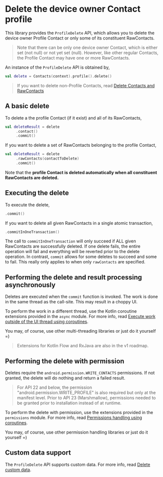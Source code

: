 # Delete the device owner Contact profile

This library provides the `ProfileDelete` API, which allows you to delete the device owner Profile 
Contact or only some of its constituent RawContacts.

> Note that there can be only one device owner Contact, which is either set (not null) or not yet 
> set (null). However, like other regular Contacts, the Profile Contact may have one or more
> RawContacts.

An instance of the `ProfileDelete` API is obtained by,

```kotlin
val delete = Contacts(context).profile().delete()
```

> If you want to delete non-Profile Contacts, read [Delete Contacts and RawContacts](/howto/delete-contacts.md)

## A basic delete

To delete a the profile Contact (if it exist) and all of its RawContacts,

```kotlin
val deleteResult = delete
     .contact()
     .commit()
```

If you want to delete a set of RawContacts belonging to the profile Contact,

```kotlin
val deleteResult = delete
     .rawContacts(contactToDelete)
     .commit()
```

Note that the **profile Contact is deleted automatically when all constituent RawContacts are deleted.**

## Executing the delete

To execute the delete,

```kotlin
.commit()
```

If you want to delete all given RawContacts in a single atomic transaction,

```kotlin
.commitInOneTransaction()
```

The call to `commitInOneTransaction` will only succeed if ALL given RawContacts are successfully 
deleted. If one delete fails, the entire operation will fail and everything will be reverted prior 
to the delete operation. In contrast, `commit` allows for some deletes to succeed and some to fail.
This really only applies to when only `rawContacts` are specified.

## Performing the delete and result processing asynchronously

Deletes are executed when the `commit` function is invoked. The work is done in the same thread as
the call-site. This may result in a choppy UI.

To perform the work in a different thread, use the Kotlin coroutine extensions provided in the `async` module.
For more info, read [Execute work outside of the UI thread using coroutines](/howto/async-execution.md).

You may, of course, use other multi-threading libraries or just do it yourself =)

> Extensions for Kotlin Flow and RxJava are also in the v1 roadmap.

## Performing the delete with permission

Deletes require the `android.permission.WRITE_CONTACTS` permissions. If not granted, the delete
will do nothing and return a failed result.

> For API 22 and below, the permission "android.permission.WRITE_PROFILE" is also required but
> only at the manifest level. Prior to API 23 (Marshmallow), permissions needed to be granted
> prior to installation instead of at runtime.

To perform the delete with permission, use the extensions provided in the `permissions` module.
For more info, read [Permissions handling using coroutines](/howto/permissions-handling.md).

You may, of course, use other permission handling libraries or just do it yourself =)

## Custom data support

The `ProfileDelete` API supports custom data. For more info, read [Delete custom data](/howto/delete-custom-data.md).
